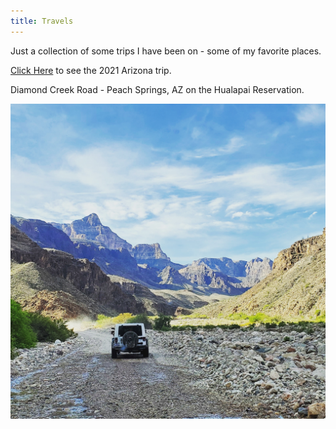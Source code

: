 ```yaml
---
title: Travels
---
```

Just a collection of some trips I have been on - some of my favorite places.

[Click Here](https://github.com/cschledt/cschledt.github.io/blob/main/arizona21) to see the 2021 Arizona trip.

Diamond Creek Road - Peach Springs, AZ on the Hualapai Reservation.

![Diamond Creek Road - Peach Springs, AZ](https://github.com/cschledt/cschledt.github.io/blob/images/dcmtn.jpg?raw=true)

